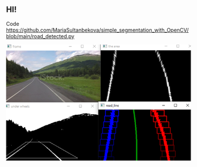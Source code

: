 ## HI! 

Code https://github.com/MariaSultanbekova/simple_segmentation_with_OpenCV/blob/main/road_detected.py

![header](https://github.com/MariaSultanbekova/simple_segmentation_with_OpenCV/blob/main/road_image.png)
